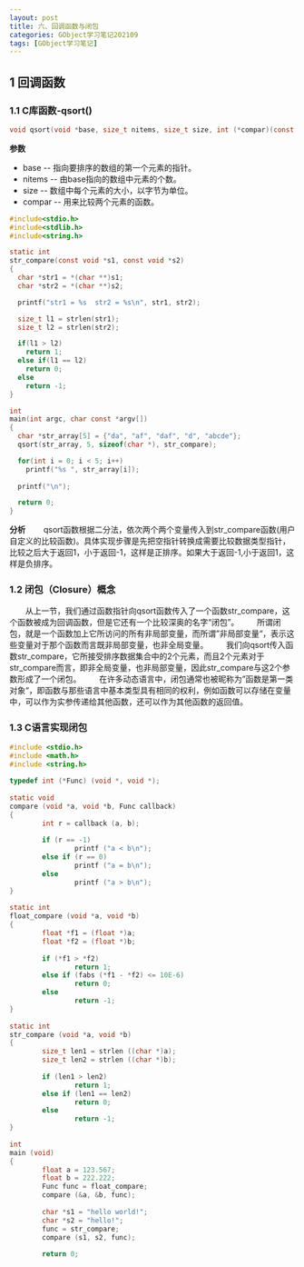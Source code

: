 ```yaml
---
layout: post
title: 六、回调函数与闭包
categories: GObject学习笔记202109
tags: [GObject学习笔记]
---
```


## 1 回调函数
### 1.1 C库函数-qsort()

```c
void qsort(void *base, size_t nitems, size_t size, int (*compar)(const void *, const void*))
```
**参数**

 - base -- 指向要排序的数组的第一个元素的指针。
 - nitems -- 由base指向的数组中元素的个数。
 - size -- 数组中每个元素的大小，以字节为单位。
 - compar -- 用来比较两个元素的函数。
 

```c
#include<stdio.h>
#include<stdlib.h>
#include<string.h>

static int
str_compare(const void *s1, const void *s2)
{
  char *str1 = *(char **)s1;
  char *str2 = *(char **)s2;

  printf("str1 = %s  str2 = %s\n", str1, str2);

  size_t l1 = strlen(str1);
  size_t l2 = strlen(str2);

  if(l1 > l2)
    return 1;
  else if(l1 == l2)
    return 0;
  else 
    return -1;
}

int
main(int argc, char const *argv[])
{
  char *str_array[5] = {"da", "af", "daf", "d", "abcde"};
  qsort(str_array, 5, sizeof(char *), str_compare);

  for(int i = 0; i < 5; i++)
    printf("%s ", str_array[i]);
  
  printf("\n");

  return 0;
}

```
**分析**
&emsp;&emsp;qsort函数根据二分法，依次两个两个变量传入到str_compare函数(用户自定义的比较函数)。具体实现步骤是先把空指针转换成需要比较数据类型指针，比较之后大于返回1，小于返回-1，这样是正排序。如果大于返回-1,小于返回1，这样是负排序。
### 1.2 闭包（Closure）概念
&emsp;&emsp;从上一节，我们通过函数指针向qsort函数传入了一个函数str_compare，这个函数被成为回调函数，但是它还有一个比较深奥的名字“闭包”。
&emsp;&emsp;所谓闭包，就是一个函数加上它所访问的所有非局部变量，而所谓”非局部变量“，表示这些变量对于那个函数而言既非局部变量，也非全局变量。
&emsp;&emsp;我们向qsort传入函数str_compare，它所接受排序数据集合中的2个元素，而且2个元素对于str_compare而言，即非全局变量，也非局部变量，因此str_compare与这2个参数形成了一个闭包。
&emsp;&emsp;在许多动态语言中，闭包通常也被昵称为”函数是第一类对象“，即函数与那些语言中基本类型具有相同的权利，例如函数可以存储在变量中，可以作为实参传递给其他函数，还可以作为其他函数的返回值。
### 1.3 C语言实现闭包

```c
#include <stdio.h>
#include <math.h>
#include <string.h>
 
typedef int (*Func) (void *, void *);
 
static void
compare (void *a, void *b, Func callback)
{
        int r = callback (a, b);
         
        if (r == -1)
                printf ("a < b\n");
        else if (r == 0)
                printf ("a = b\n");
        else
                printf ("a > b\n");
}
 
static int
float_compare (void *a, void *b)
{
        float *f1 = (float *)a;
        float *f2 = (float *)b;
 
        if (*f1 > *f2)
                return 1;
        else if (fabs (*f1 - *f2) <= 10E-6)
                return 0;
        else
                return -1;
}
 
static int
str_compare (void *a, void *b)
{
        size_t len1 = strlen ((char *)a);
        size_t len2 = strlen ((char *)b);
 
        if (len1 > len2)
                return 1;
        else if (len1 == len2)
                return 0;
        else
                return -1;
}
 
int
main (void)
{       
        float a = 123.567;
        float b = 222.222;
        Func func = float_compare;
        compare (&a, &b, func);
         
        char *s1 = "hello world!";
        char *s2 = "hello!";
        func = str_compare;
        compare (s1, s2, func);
         
        return 0;
```
